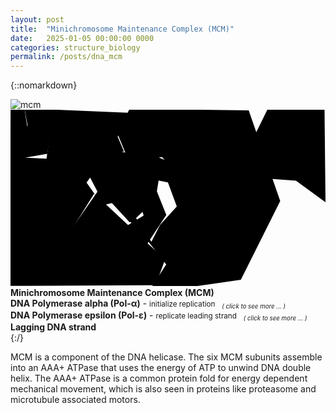 ```yaml
---
layout: post
title:  "Minichromosome Maintenance Complex (MCM)"
date:   2025-01-05 00:00:00 0000
categories: structure_biology
permalink: /posts/dna_mcm
---
```

{::nomarkdown}
<div class='imageWrapper'>
<img class="image0" src="{{ site.baseurl }}/assets/images/dna002.jpg" alt="mcm">
<svg viewBox="0 0 160 90" class='image-area'>
<!--#######################-->
<defs>
<mask id="myMask_0"><rect width="100%" height="100%" fill="white"/>
  <path id="path_0" class="path" d="m121 0.35 16 46-20 40-22 3.2h-23l7.1-11-9.4-12-8.7-9.6-0.53 0.18-11-12 15-1.4 3.9 6.9-4.6 4.4 7.8 12 4.4-8.5 8.5-9.4-4.8-13 2.3-7.1-5.1-5.1-13 3.2-3.2 0.35-6.2-15 6-13z"/></mask>
<mask id="myMask_1"><rect width="100%" height="100%" fill="white"/>
  <path id="path_1" class="path" d="m160 47-15-11-15-1.1-6.4-21 6.9-14 29-0.53z"/></mask>
<mask id="myMask_2"><rect width="100%" height="100%" fill="white"/>
  <path id="path_2" class="path" d="m55 21 5.7 1.2 4.8 22-17 3.9 30 28-4.8 13-74 0.35 0.35-90 7-0.36 1.4 9.2 12 3.1-1.8 11-17 3 16 15 0.069 9.6-12-5.9-0.53 18 23 2.5 16-23-4.6-8.7 6.4-6.4 2.5-7.6z"/></mask>
<mask id="myMask_3"><rect width="100%" height="100%" fill="white"/>
  <path id="path_3" class="path" d="m7.1-0.71 2 11 11 1.6s-1.8 13-1.8 13-18-0.89-18-0.89l0.89 12 15 3.4v8.7l-17-8.3 0.35 24 28 2.7 15-24 8.9 21 8 5.1 9.8-0.18 9.9-15-4.8-12 0.89-5.5 12 2.5-1.1-10-12-4.6-15 3.9 5.1 15 3.4 11-12 7.3-17-24 10-14 9-1.8-3.2-7.6 6.9-12z"/></mask>
</defs>
<!--#######################-->
<rect mask="url(#myMask_0)" class="background" id="background_0"/>
<rect mask="url(#myMask_1)" class="background" id="background_1"/>
<rect mask="url(#myMask_2)" class="background" id="background_2"/>
<rect mask="url(#myMask_3)" class="background" id="background_3"/>
<!--#######################-->
<use href="#path_0" class="shape" id="select_0"/>
<a href="/posts/dna_pol_alpha"><use href="#path_1" class="shape" id="select_1"/></a>
<a href="/posts/dna_pol_epsilon"><use href="#path_2" class="shape" id="select_2"/></a>
<use href="#path_3" class="shape" id="select_3"/>
</svg>
<!--#######################-->
<div class="overlay" id="textbox_0" ><b> Minichromosome Maintenance Complex (MCM) </b></div>
<div class="overlay" id="textbox_1" ><b>DNA Polymerase alpha (Pol-&alpha;)</b> - <small>
initialize replication  <sub><i> &ensp; ( click to see more ... )</i></sub></small></div>
<div class="overlay" id="textbox_2" ><b> DNA Polymerase epsilon (Pol-&epsilon;)</b> - <small>
replicate leading strand  <sub><i> &ensp; ( click to see more ... )</i></sub></small></div>
<div class="overlay" id="textbox_3" ><b> Lagging DNA strand</b></div>
</div>
{:/}

MCM is a component of the DNA helicase. The six MCM subunits assemble into an AAA+ ATPase that uses the energy of ATP to unwind DNA double helix. The AAA+ ATPase is a common protein fold for energy dependent mechanical movement, which is also seen in proteins like proteasome and microtubule associated motors.

